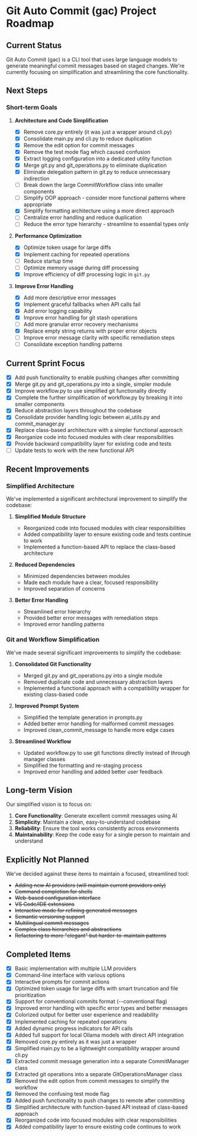 # Git Auto Commit (gac) Project Roadmap

## Current Status

Git Auto Commit (gac) is a CLI tool that uses large language models to generate meaningful commit messages based on staged changes. We're currently focusing on simplification and streamlining the core functionality.

## Next Steps

### Short-term Goals

1. **Architecture and Code Simplification**

   - [x] Remove core.py entirely (it was just a wrapper around cli.py)
   - [x] Consolidate main.py and cli.py to reduce duplication
   - [x] Remove the edit option for commit messages
   - [x] Remove the test mode flag which caused confusion
   - [x] Extract logging configuration into a dedicated utility function
   - [x] Merge git.py and git_operations.py to eliminate duplication
   - [x] Eliminate delegation pattern in git.py to reduce unnecessary indirection
   - [ ] Break down the large CommitWorkflow class into smaller components
   - [ ] Simplify OOP approach - consider more functional patterns where appropriate
   - [x] Simplify formatting architecture using a more direct approach
   - [ ] Centralize error handling and reduce duplication
   - [ ] Reduce the error type hierarchy - streamline to essential types only

2. **Performance Optimization**

   - [x] Optimize token usage for large diffs
   - [x] Implement caching for repeated operations
   - [ ] Reduce startup time
   - [ ] Optimize memory usage during diff processing
   - [x] Improve efficiency of diff processing logic in `git.py`

3. **Improve Error Handling**

   - [x] Add more descriptive error messages
   - [x] Implement graceful fallbacks when API calls fail
   - [x] Add error logging capability
   - [x] Improve error handling for git stash operations
   - [ ] Add more granular error recovery mechanisms
   - [x] Replace empty string returns with proper error objects
   - [ ] Improve error message clarity with specific remediation steps
   - [ ] Consolidate exception handling patterns

## Current Sprint Focus

- [x] Add push functionality to enable pushing changes after committing
- [x] Merge git.py and git_operations.py into a single, simpler module
- [x] Improve workflow.py to use simplified git functionality directly
- [x] Complete the further simplification of workflow.py by breaking it into smaller components
- [x] Reduce abstraction layers throughout the codebase
- [x] Consolidate provider handling logic between ai_utils.py and commit_manager.py
- [x] Replace class-based architecture with a simpler functional approach
- [x] Reorganize code into focused modules with clear responsibilities
- [x] Provide backward compatibility layer for existing code and tests
- [ ] Update tests to work with the new functional API

## Recent Improvements

### Simplified Architecture

We've implemented a significant architectural improvement to simplify the codebase:

1. **Simplified Module Structure**

   - Reorganized code into focused modules with clear responsibilities
   - Added compatibility layer to ensure existing code and tests continue to work
   - Implemented a function-based API to replace the class-based architecture

2. **Reduced Dependencies**

   - Minimized dependencies between modules
   - Made each module have a clear, focused responsibility
   - Improved separation of concerns

3. **Better Error Handling**
   - Streamlined error hierarchy
   - Provided better error messages with remediation steps
   - Improved error handling patterns

### Git and Workflow Simplification

We've made several significant improvements to simplify the codebase:

1. **Consolidated Git Functionality**

   - Merged git.py and git_operations.py into a single module
   - Removed duplicate code and unnecessary abstraction layers
   - Implemented a functional approach with a compatibility wrapper for existing class-based code

2. **Improved Prompt System**

   - Simplified the template generation in prompts.py
   - Added better error handling for malformed commit messages
   - Improved clean_commit_message to handle more edge cases

3. **Streamlined Workflow**
   - Updated workflow.py to use git functions directly instead of through manager classes
   - Simplified the formatting and re-staging process
   - Improved error handling and added better user feedback

## Long-term Vision

Our simplified vision is to focus on:

1. **Core Functionality**: Generate excellent commit messages using AI
2. **Simplicity**: Maintain a clean, easy-to-understand codebase
3. **Reliability**: Ensure the tool works consistently across environments
4. **Maintainability**: Keep the code easy for a single person to maintain and understand

## Explicitly Not Planned

We've decided against these items to maintain a focused, streamlined tool:

- ~~Adding new AI providers (will maintain current providers only)~~
- ~~Command completion for shells~~
- ~~Web-based configuration interface~~
- ~~VS Code/IDE extensions~~
- ~~Interactive mode for refining generated messages~~
- ~~Semantic versioning support~~
- ~~Multilingual commit messages~~
- ~~Complex class hierarchies and abstractions~~
- ~~Refactoring to more "elegant" but harder-to-maintain patterns~~

## Completed Items

- [x] Basic implementation with multiple LLM providers
- [x] Command-line interface with various options
- [x] Interactive prompts for commit actions
- [x] Optimized token usage for large diffs with smart truncation and file prioritization
- [x] Support for conventional commits format (--conventional flag)
- [x] Improved error handling with specific error types and better messages
- [x] Colorized output for better user experience and readability
- [x] Implemented caching for repeated operations
- [x] Added dynamic progress indicators for API calls
- [x] Added full support for local Ollama models with direct API integration
- [x] Removed core.py entirely as it was just a wrapper
- [x] Simplified main.py to be a lightweight compatibility wrapper around cli.py
- [x] Extracted commit message generation into a separate CommitManager class
- [x] Extracted git operations into a separate GitOperationsManager class
- [x] Removed the edit option from commit messages to simplify the workflow
- [x] Removed the confusing test mode flag
- [x] Added push functionality to push changes to remote after committing
- [x] Simplified architecture with function-based API instead of class-based approach
- [x] Reorganized code into focused modules with clear responsibilities
- [x] Added compatibility layer to ensure existing code continues to work
